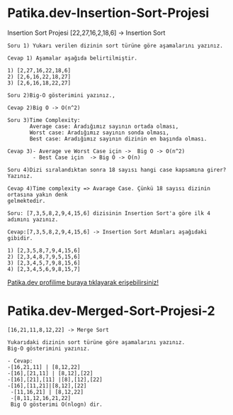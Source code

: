 # Patika.dev-Insertion-Sort-Projesi
Insertion Sort Projesi
[22,27,16,2,18,6] -> Insertion Sort
```
Soru 1) Yukarı verilen dizinin sort türüne göre aşamalarını yazınız.

Cevap 1) Aşamalar aşağıda belirtilmiştir.

1) [2,27,16,22,18,6]
2) [2,6,16,22,18,27]
3) [2,6,16,18,22,27]
```
```
Soru 2)Big-O gösterimini yazınız.,

Cevap 2)Big O -> O(n^2)
```
```
Soru 3)Time Complexity:
       Average case: Aradığımız sayının ortada olması,
       Worst case: Aradığımız sayının sonda olması,
       Best case: Aradığımız sayının dizinin en başında olması.

Cevap 3)- Average ve Worst Case için ->  Big O -> O(n^2)
        - Best Case için  -> Big O -> O(n)
```
```       
Soru 4)Dizi sıralandıktan sonra 18 sayısı hangi case kapsamına girer? Yazınız.

Cevap 4)Time complexity => Avarage Case. Çünkü 18 sayısı dizinin ortasına yakın denk
gelmektedir.
```
```
Soru: [7,3,5,8,2,9,4,15,6] dizisinin Insertion Sort'a göre ilk 4 adımını yazınız.

Cevap:[7,3,5,8,2,9,4,15,6] -> Insertion Sort Adımları aşağıdaki gibidir.

1) [2,3,5,8,7,9,4,15,6]
2) [2,3,4,8,7,9,5,15,6]
3) [2,3,4,5,7,9,8,15,6]
4) [2,3,4,5,6,9,8,15,7]
```

[Patika.dev profilime buraya tıklayarak erişebilirsiniz!](https://app.patika.dev/kadircelebi)
# Patika.dev-Merged-Sort-Projesi-2
```
[16,21,11,8,12,22] -> Merge Sort

Yukarıdaki dizinin sort türüne göre aşamalarını yazınız.
Big-O gösterimini yazınız.

- Cevap:
-[16,21,11] | [8,12,22]
-[16],[21,11] | [8,12],[22]
-[16],[21],[11] |[8],[12],[22]
-[16],[11,21]|[8,12],[22]
 -[11,16,21] | [8,12,22]
 -[8,11,12,16,21,22]
 Big O gösterimi O(nlogn) dir.
